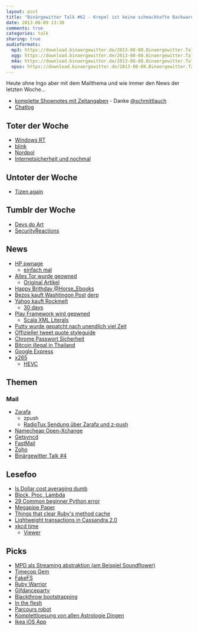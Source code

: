 ```yaml
---
layout: post
title: "Binärgewitter Talk #62 - Krepel ist keine schmackhafte Backware"
date: 2013-08-09 13:30
comments: true
categories: talk
sharing: true
audioformats:
  mp3: https://download.binaergewitter.de/2013-08-08.Binaergewitter.Talk.62.mp3
  ogg: https://download.binaergewitter.de/2013-08-08.Binaergewitter.Talk.62.ogg
  m4a: https://download.binaergewitter.de/2013-08-08.Binaergewitter.Talk.62.m4a
  opus: https://download.binaergewitter.de/2013-08-08.Binaergewitter.Talk.62.opus
---
```

Heute ohne Ingo aber mit dem Mailthema und wie immer den News der letzten Woche...

* [komplette Shownotes mit Zeitangaben](http://pad.shownot.es/doc/binaergewitter-62/readonly#htmllist ) - Danke [@schmittlauch](https://twitter.com/schmittlauch)
* [Chatlog](http://xenim.imake.io/chatlog/binaergewitter-BGT062)

## Toter der Woche

* [Windows RT](http://www.nzz.ch/aktuell/digital/asus-gibt-windows-rt-auf-1.18126063)
* [blink](http://www.heise.de/open/meldung/Firefox-23-mit-Teilen-Funktion-und-ohne-blink-1930833.html)
* [Nordpol](http://www.mnn.com/earth-matters/climate-weather/stories/north-pole-melts-forms-lake-at-top-of-the-world)
* [Internetsicherheit](https://github.com/search?p=3&q=mysqldump+-p&ref=searchresults&type=Code)[ und nochmal](https://github.com/search?p=3&q=extension:php+mysql_query+$_GET&ref=searchresults&type=Code
)

## Untoter der Woche

* [Tizen again](http://www.heise.de/newsticker/meldung/Samsung-Tizen-fuer-alles-1930958.html)

## Tumblr der Woche

- [Devs do Art](http://devsdoart.com/)
- [SecurityReactions](http://securityreactions.tumblr.com/post/57703935169/this-happens-every-time-we-draw-network-diagrams-on-the)

## News

- [HP pwnage](http://sekurak.pl/hp-laserjet-pro-printers-remote-admin-password-extraction/)
    * [einfach mal](http://reddit.com/r/shittyadvice)
- [Alles Tor wurde geowned](http://arstechnica.com/tech-policy/2013/08/researchers-say-tor-targeted-malware-phoned-home-to-nsa/)
  - [Original Artikel](http://www.twitlonger.com/show/n_1rlo0uu)
- [Happy Brithday @Horse_Ebooks](https://medium.com/language-lingustics/7e3b7130f131)
- [Bezos kauft Washtingon Post](http://techcrunch.com/2013/08/05/bezos-not-bozos/) [derp](
http://www.washingtonpost.com/national/washington-post-to-be-sold-to-jeff-bezos/2013/08/05/ca537c9e-fe0c-11e2-9711-3708310f6f4d_story.html)
- [Yahoo kauft Rockmelt](http://blog.rockmelt.com/post/57166686461/big-company-news)
    * [30 days](http://yahoo.tumblr.com/post/57582020969/kicking-off-30-days-of-change)
- [Play Framework wird gepwned](http://www.playframework.com/security/vulnerability/20130806-SessionInjection)
    * [Scala XML Literals](http://grahamhackingscala.blogspot.de/2009/11/xml-generation-with-scala.html)
- [Putty wurde gepatcht nach unendlich viel Zeit](http://www.chiark.greenend.org.uk/~sgtatham/putty/)
- [Offizieller tweet quote styleguide](http://www.mla.org/style/handbook_faq/cite_a_tweet)
- [Chrome Passwort Sicherheit]( http://blog.elliottkember.com/chromes-insane-password-security-strategy)
- [Bitcoin illegal in Thailand](https://bitcoin.co.th/trading-suspended-due-to-bank-of-thailand-advisement/?bettertitle)
- [Google Express](https://www.google.com/shopping/express/about/index.html)
- [x265](https://bitbucket.org/multicoreware/x265/wiki/Home)
    * [HEVC](http://de.wikipedia.org/wiki/High_Efficiency_Video_Coding)

## Themen

### Mail

* [Zarafa](http://zarafa.com)
    - zpush
    - [RadioTux Sendung über Zarafa und z-push](http://www.radiotux.de/index.php?/archives/7159-RadioTux-Magazin-Juli-2011.html)
* [Namecheap Open-Xchange](https://www.namecheap.com/email/email-hosting.aspx)
* [Getsyncd](http://www.getsyncd.com/index.php)
* [FastMail](https://www.fastmail.fm/)
* [Zoho](https://www.zoho.com/)
* [Binärgewitter Talk #4](http://blog.binaergewitter.de/blog/2012/02/23/binaergewitter-talk-number-4-ich-filter-blumen/)

## Lesefoo

- [Is Dollar cost averaging dumb](http://business.time.com/2012/11/15/is-dollar-cost-averaging-dumb/)
- [Block, Proc, Lambda](http://awaxman11.github.io/blog/2013/08/05/what-is-the-difference-between-a-block/)
- [29 Common beginner Python error](http://pythonforbiologists.com/index.php/29-common-beginner-python-errors-on-one-page/)
- [Megapipe Paper](http://www.eecs.berkeley.edu/~sylvia/papers/osdi2012_megapipe.pdf)
- [Things that clear Ruby's method cache](https://charlie.bz/blog/things-that-clear-rubys-method-cache)
- [Lightweight transactions in Cassandra 2.0](http://www.datastax.com/dev/blog/lightweight-transactions-in-cassandra-2-0)
- [xkcd time](http://www.wired.com/underwire/2013/08/xkcd-time-comic/)
    * [Viewer](http://geekwagon.net/projects/xkcd1190/)

## Picks

- [MPD als Streaming abstraktion (am Beispiel Soundflower)](https://github.com/shackspace/soundflower/blob/master/backend/soundflower/mpdrunner.py)
- [Timecop Gem](https://github.com/travisjeffery/timecop)
- [FakeFS](https://github.com/defunkt/fakefs)
- [Ruby Warrior](https://www.bloc.io/ruby-warrior/#/)
- [Gifdanceparty](http://gifdanceparty.com/)
- [Blackthrow bootstrapping](http://en.wikipedia.org/wiki/Telecomix#Blackthrow)
- [In the flesh](http://www.imdb.com/title/tt2480514/)
- [Parcours robot](https://www.youtube.com/watch?v=ntlI-pDUxPE)
- [Komplettloesung von allen Astrologie Dingen](http://wahrsagercheck.wordpress.com/2013/07/29/so-funktioniert-astrologie-immer/)
- [Ikea iOS App](https://itunes.apple.com/de/app/ikea/id508738026?l=en&mt=8)
